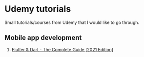 # Udemy tutorials

Small tutorials/courses from Udemy that I would like to go through.

## Mobile app development

1. [Flutter & Dart - The Complete Guide [2021 Edition]](https://www.udemy.com/course/learn-flutter-dart-to-build-ios-android-apps/)

